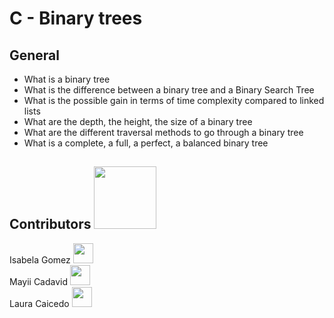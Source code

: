 <h1>C - Binary trees</h1>
<h2>General</h2>

<ul>
    <li>What is a binary tree</li>
    <li>What is the difference between a binary tree and a Binary Search Tree</li>
    <li>What is the possible gain in terms of time complexity compared to linked lists</li>
    <li>What are the depth, the height, the size of a binary tree</li>
    <li>What are the different traversal methods to go through a binary tree</li>
    <li>What is a complete, a full, a perfect, a balanced binary tree</li>
</ul>

<h2> Contributors <img src='https://raw.githubusercontent.com/ShahriarShafin/ShahriarShafin/main/Assets/handshake.gif' width="100px"> </h2>
Isabela Gomez <a href = 'https://twitter.com/IsaGome66256458'> <img width = '32px' src="https://cliply.co/wp-content/uploads/2019/07/371907030_TWITTER_ICON_TRANSPARENT_400.gif"/></a> <br>
Mayii Cadavid <a href = 'https://twitter.com/MayiiCadavid'> <img width = '32px' src="https://cliply.co/wp-content/uploads/2019/07/371907030_TWITTER_ICON_TRANSPARENT_400.gif"/></a> <br>
Laura Caicedo <a href = 'https://www.twitter.com/@LauSCaicedo'> <img width = '32px' src="https://cliply.co/wp-content/uploads/2019/07/371907030_TWITTER_ICON_TRANSPARENT_400.gif"/></a>
